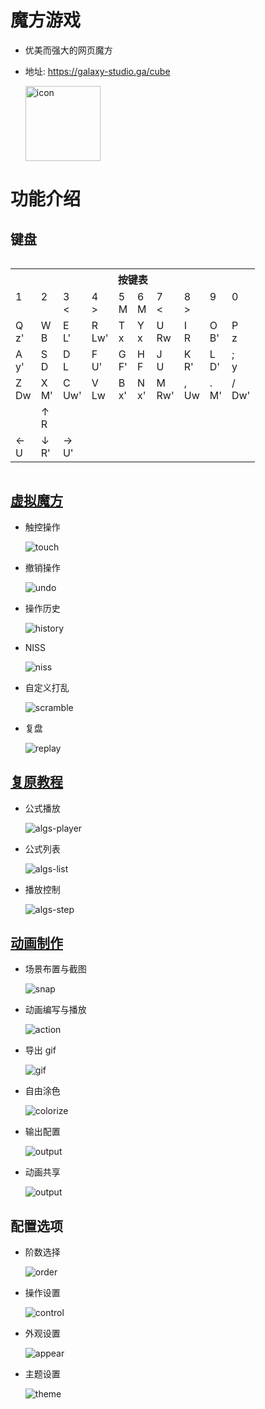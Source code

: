 # 魔方游戏

- 优美而强大的网页魔方

- 地址: <https://galaxy-studio.ga/cube>

  <img width="120px" src="https://cdn.jsdelivr.net/gh/Galaxy-Studio-Code/cube/resource/icon.png"  alt="icon"/>

# 功能介绍

## 键盘

<table class="table" id="vrckey" style="display: inline-block;">
<tr><th colspan=10>按键表</th></tr>
<tr>
<td>1<br><br></td><td>2<br><br></td><td>3<br><span>&lt;</span></td><td>4<br><span>&gt;</span></td><td>5<br><span>M</span></td>
<td>6<br><span>M</span></td><td>7<br><span>&lt;</span></td><td>8<br><span>&gt;</span></td><td>9<br><br></td><td>0<br><br></td>
</tr><tr>
<td>Q<br><span> z'</span></td><td>W<br><span>  B</span></td><td>E<br><span> L'</span></td><td>R<br><span>Lw'</span></td><td>T<br><span>  x</span></td> 
<td>Y<br><span>  x</span></td><td>U<br><span> Rw</span></td><td>I<br><span>  R</span></td><td>O<br><span> B'</span></td><td>P<br><span>  z</span></td> 
</tr><tr>
<td>A<br><span> y'</span></td><td>S<br><span>  D</span></td><td>D<br><span>  L</span></td><td>F<br><span> U'</span></td><td>G<br><span> F'</span></td>
<td>H<br><span>  F</span></td><td>J<br><span>  U</span></td><td>K<br><span> R'</span></td><td>L<br><span> D'</span></td><td>;<br><span>  y</span></td>
</tr><tr>
<td>Z<br><span> Dw</span></td><td>X<br><span> M'</span></td><td>C<br><span>Uw'</span></td><td>V<br><span> Lw</span></td><td>B<br><span> x'</span></td>
<td>N<br><span> x'</span></td><td>M<br><span>Rw'</span></td><td>,<br><span> Uw</span></td><td>.<br><span> M'</span></td><td>/<br><span>Dw'</span></td>
</tr>
<tr>
<td></td>
<td>↑<br><span> R</span></td>
<td></td>
</tr>
<tr>
<td>←<br><span> U</span></td>
<td>↓<br><span> R'</span></td>
<td>→<br><span> U'</span></td>
</tr>
</table>

## [虚拟魔方](https://galaxy-studio.ga/cube)

- 触控操作

  ![touch](https://cdn.jsdelivr.net/gh/Galaxy-Studio-Code/cube/screenshot/touch.gif)

- 撤销操作

  ![undo](https://cdn.jsdelivr.net/gh/Galaxy-Studio-Code/cube/screenshot/undo.gif)

- 操作历史

  ![history](https://cdn.jsdelivr.net/gh/Galaxy-Studio-Code/cube/screenshot/history.gif)

- NISS

  ![niss](https://cdn.jsdelivr.net/gh/Galaxy-Studio-Code/cube/screenshot/niss.gif)

- 自定义打乱

  ![scramble](https://cdn.jsdelivr.net/gh/Galaxy-Studio-Code/cube/screenshot/scramble.gif)

- 复盘

  ![replay](https://cdn.jsdelivr.net/gh/Galaxy-Studio-Code/cube/screenshot/replay.gif)

## [复原教程](https://galaxy-studio.ga/cube?mode=algs)

- 公式播放

  ![algs-player](https://cdn.jsdelivr.net/gh/Galaxy-Studio-Code/cube/screenshot/algs-player.gif)

* 公式列表

  ![algs-list](https://cdn.jsdelivr.net/gh/Galaxy-Studio-Code/cube/screenshot/algs-list.gif)

- 播放控制

  ![algs-step](https://cdn.jsdelivr.net/gh/Galaxy-Studio-Code/cube/screenshot/algs-step.gif)

## [动画制作](https://galaxy-studio.ga/cube?mode=director)

- 场景布置与截图

  ![snap](https://cdn.jsdelivr.net/gh/Galaxy-Studio-Code/cube/screenshot/snap.gif)

- 动画编写与播放

  ![action](https://cdn.jsdelivr.net/gh/Galaxy-Studio-Code/cube/screenshot/action.gif)

- 导出 gif

  ![gif](https://cdn.jsdelivr.net/gh/Galaxy-Studio-Code/cube/screenshot/gif.gif)

- 自由涂色

  ![colorize](https://cdn.jsdelivr.net/gh/Galaxy-Studio-Code/cube/screenshot/colorize.gif)

- 输出配置

  ![output](https://cdn.jsdelivr.net/gh/Galaxy-Studio-Code/cube/screenshot/output.gif)

- 动画共享

  ![output](https://cdn.jsdelivr.net/gh/Galaxy-Studio-Code/cube/screenshot/share.gif)

## 配置选项

- 阶数选择

  ![order](https://cdn.jsdelivr.net/gh/Galaxy-Studio-Code/cube/screenshot/order.gif)

- 操作设置

  ![control](https://cdn.jsdelivr.net/gh/Galaxy-Studio-Code/cube/screenshot/control.gif)

- 外观设置

  ![appear](https://cdn.jsdelivr.net/gh/Galaxy-Studio-Code/cube/screenshot/appear.gif)

- 主题设置

  ![theme](https://cdn.jsdelivr.net/gh/Galaxy-Studio-Code/cube/screenshot/theme.gif)
